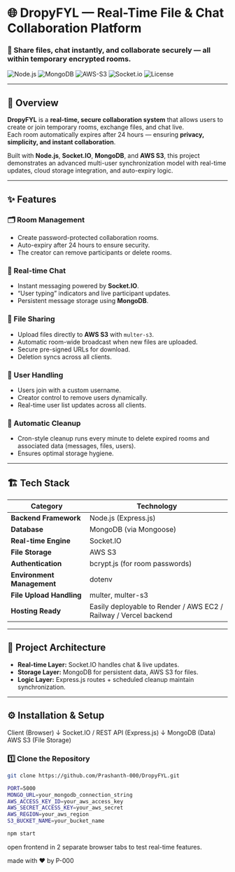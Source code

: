 # 🌐 DropyFYL — Real-Time File & Chat Collaboration Platform

### 🚀 Share files, chat instantly, and collaborate securely — all within temporary encrypted rooms.

![Node.js](https://img.shields.io/badge/Node.js-18.x-green?logo=node.js)
![MongoDB](https://img.shields.io/badge/MongoDB-NoSQL-brightgreen?logo=mongodb)
![AWS-S3](https://img.shields.io/badge/AWS%20S3-Cloud%20Storage-orange?logo=amazonaws)
![Socket.io](https://img.shields.io/badge/Socket.io-Real--time%20communication-black?logo=socket.io)
![License](https://img.shields.io/badge/License-MIT-blue.svg)

---

## 🧩 Overview

**DropyFYL** is a **real-time, secure collaboration system** that allows users to create or join temporary rooms, exchange files, and chat live.  
Each room automatically expires after 24 hours — ensuring **privacy, simplicity, and instant collaboration**.

Built with **Node.js**, **Socket.IO**, **MongoDB**, and **AWS S3**, this project demonstrates an advanced multi-user synchronization model with real-time updates, cloud storage integration, and auto-expiry logic.

---

## ✨ Features

### 🗂 Room Management
- Create password-protected collaboration rooms.  
- Auto-expiry after 24 hours to ensure security.  
- The creator can remove participants or delete rooms.

### 💬 Real-time Chat
- Instant messaging powered by **Socket.IO**.  
- “User typing” indicators and live participant updates.  
- Persistent message storage using **MongoDB**.

### 📁 File Sharing
- Upload files directly to **AWS S3** with `multer-s3`.  
- Automatic room-wide broadcast when new files are uploaded.  
- Secure pre-signed URLs for download.  
- Deletion syncs across all clients.

### 👥 User Handling
- Users join with a custom username.  
- Creator control to remove users dynamically.  
- Real-time user list updates across all clients.

### 🧹 Automatic Cleanup
- Cron-style cleanup runs every minute to delete expired rooms and associated data (messages, files, users).  
- Ensures optimal storage hygiene.

---

## 🏗️ Tech Stack

| Category | Technology |
|-----------|-------------|
| **Backend Framework** | Node.js (Express.js) |
| **Database** | MongoDB (via Mongoose) |
| **Real-time Engine** | Socket.IO |
| **File Storage** | AWS S3 |
| **Authentication** | bcrypt.js (for room passwords) |
| **Environment Management** | dotenv |
| **File Upload Handling** | multer, multer-s3 |
| **Hosting Ready** | Easily deployable to Render / AWS EC2 / Railway / Vercel backend |

---

## 🧠 Project Architecture


- **Real-time Layer:** Socket.IO handles chat & live updates.  
- **Storage Layer:** MongoDB for persistent data, AWS S3 for files.  
- **Logic Layer:** Express.js routes + scheduled cleanup maintain synchronization.

---

## ⚙️ Installation & Setup
Client (Browser)
↓
Socket.IO / REST API (Express.js)
↓
MongoDB (Data)
AWS S3 (File Storage)

### 1️⃣ Clone the Repository
```bash
git clone https://github.com/Prashanth-000/DropyFYL.git

PORT=5000
MONGO_URL=your_mongodb_connection_string
AWS_ACCESS_KEY_ID=your_aws_access_key
AWS_SECRET_ACCESS_KEY=your_aws_secret
AWS_REGION=your_aws_region
S3_BUCKET_NAME=your_bucket_name

npm start
```
open frontend in 2 separate browser tabs to test real-time features.


made with ❤️ by P-000
